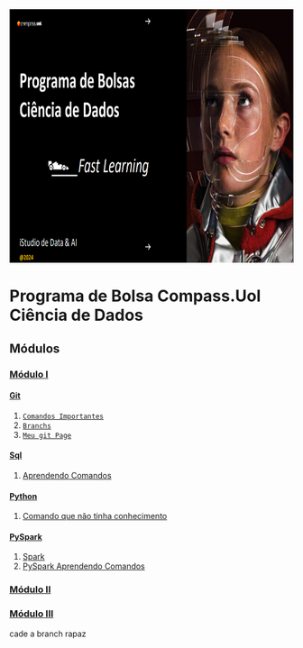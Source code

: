 <div align="center">
  <img src="Img/ImgIlustrativa.png" height=450px width=800px"/>
</div>

# Programa de Bolsa Compass.Uol Ciência de Dados

## Módulos
### [Módulo I](/Modulo%20I%20/)
#### [Git](/Modulo%20I/Parte1-Git/)
  1. [`Comandos Importantes`](/Modulo%20I/Parte1-Git/comandosGitFundamentais.md)
  2. [`Branchs`  ](/Modulo%20I/Parte1-Git/branch.md)
  3. [`Meu git Page`](https://kaladabrio2020.github.io/)
#### [Sql](/Modulo%20I/Parte2-Sql/)
  1. [Aprendendo Comandos](/Modulo%20I/Parte2-Sql/ComandosImportantes.md)
#### [Python](/Modulo%20I/Parte3-Python)
  1. [Comando que não tinha conhecimento](/Modulo%20I/Parte3-Python/comandoQueNaoSabia.ipynb)
  #### [PySpark](/Modulo%20I/Parte5-Spark/)
  1. [Spark](/Modulo%20I/Parte5-Spark/spark.md)
  2. [PySpark Aprendendo Comandos](/Modulo%20I/Parte5-Spark/AprendendoSpark.ipynb)

### [Módulo II]()
### [Módulo III]()

cade a branch rapaz 
